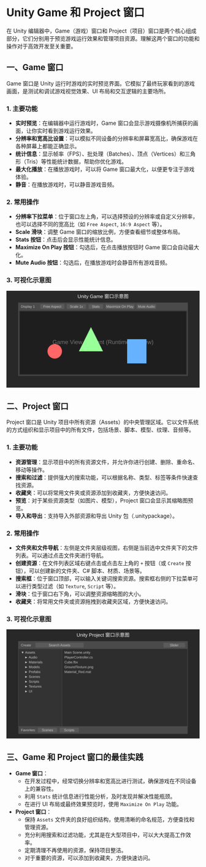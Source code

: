 # Unity Game 和 Project 窗口

在 Unity 编辑器中，Game（游戏）窗口和 Project（项目）窗口是两个核心组成部分，它们分别用于预览游戏运行效果和管理项目资源。理解这两个窗口的功能和操作对于高效开发至关重要。

## 一、Game 窗口

Game 窗口是 Unity 运行时游戏的实时预览界面。它模拟了最终玩家看到的游戏画面，是测试和调试游戏视觉效果、UI 布局和交互逻辑的主要场所。

### 1. 主要功能

-   **实时预览**：在编辑器中运行游戏时，Game 窗口会显示游戏摄像机所捕获的画面，让你实时看到游戏运行效果。
-   **分辨率和宽高比设置**：可以模拟不同设备的分辨率和屏幕宽高比，确保游戏在各种屏幕上都能正确显示。
-   **统计信息**：显示帧率（FPS）、批处理（Batches）、顶点（Vertices）和三角形（Tris）等性能统计数据，帮助你优化游戏。
-   **最大化播放**：在播放游戏时，可以将 Game 窗口最大化，以便更专注于游戏体验。
-   **静音**：在播放游戏时，可以静音游戏音频。

### 2. 常用操作

-   **分辨率下拉菜单**：位于窗口左上角，可以选择预设的分辨率或自定义分辨率，也可以选择不同的宽高比（如 `Free Aspect`, `16:9 Aspect` 等）。
-   **Scale 滑块**：调整 Game 窗口的缩放比例，方便查看细节或整体布局。
-   **Stats 按钮**：点击后会显示性能统计信息。
-   **Maximize On Play 按钮**：勾选后，在点击播放按钮时 Game 窗口会自动最大化。
-   **Mute Audio 按钮**：勾选后，在播放游戏时会静音所有游戏音频。

### 3. 可视化示意图

![Game 窗口示意图](svg/game_window.svg)

## 二、Project 窗口

Project 窗口是 Unity 项目中所有资源（Assets）的中央管理区域。它以文件系统的方式组织和显示项目中的所有文件，包括场景、脚本、模型、纹理、音频等。

### 1. 主要功能

-   **资源管理**：显示项目中的所有资源文件，并允许你进行创建、删除、重命名、移动等操作。
-   **搜索和过滤**：提供强大的搜索功能，可以根据名称、类型、标签等条件快速查找资源。
-   **收藏夹**：可以将常用文件夹或资源添加到收藏夹，方便快速访问。
-   **预览**：对于某些资源类型（如图片、模型），Project 窗口会显示其缩略图预览。
-   **导入和导出**：支持导入外部资源和导出 Unity 包（.unitypackage）。

### 2. 常用操作

-   **文件夹和文件导航**：左侧是文件夹层级视图，右侧是当前选中文件夹下的文件列表。可以通过点击文件夹进行导航。
-   **创建资源**：在文件列表区域右键点击或点击左上角的 `+` 按钮（或 `Create` 按钮），可以创建新的文件夹、C# 脚本、材质、场景等。
-   **搜索框**：位于窗口顶部，可以输入关键词搜索资源。搜索框右侧的下拉菜单可以进行类型过滤（如 `Texture`, `Script` 等）。
-   **滑块**：位于窗口右下角，可以调整资源缩略图的大小。
-   **收藏夹**：将常用文件夹或资源拖拽到收藏夹区域，方便快速访问。

### 3. 可视化示意图

![Project 窗口示意图](svg/project_window.svg)

## 三、Game 和 Project 窗口的最佳实践

-   **Game 窗口**：
    -   在开发过程中，经常切换分辨率和宽高比进行测试，确保游戏在不同设备上的兼容性。
    -   利用 `Stats` 统计信息进行性能分析，及时发现并解决性能瓶颈。
    -   在进行 UI 布局或最终效果预览时，使用 `Maximize On Play` 功能。
-   **Project 窗口**：
    -   保持 `Assets` 文件夹的良好组织结构，使用清晰的命名规范，方便查找和管理资源。
    -   充分利用搜索和过滤功能，尤其是在大型项目中，可以大大提高工作效率。
    -   定期清理不再使用的资源，保持项目整洁。
    -   对于重要的资源，可以添加到收藏夹，方便快速访问。